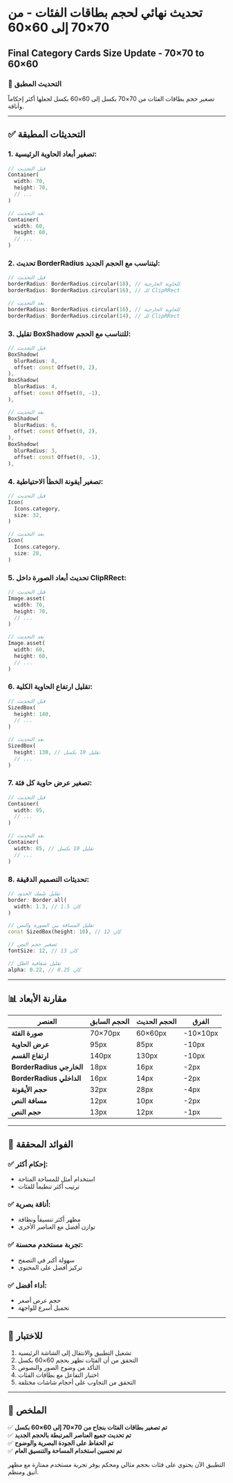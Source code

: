 # تحديث نهائي لحجم بطاقات الفئات - من 70×70 إلى 60×60
## Final Category Cards Size Update - 70×70 to 60×60

### 🎯 **التحديث المطبق**
تصغير حجم بطاقات الفئات من 70×70 بكسل إلى 60×60 بكسل لجعلها أكثر إحكاماً وأناقة.

---

## ✅ **التحديثات المطبقة**

### **1. تصغير أبعاد الحاوية الرئيسية:**
```dart
// قبل التحديث
Container(
  width: 70,
  height: 70,
  // ...
)

// بعد التحديث  
Container(
  width: 60,
  height: 60,
  // ...
)
```

### **2. تحديث BorderRadius ليتناسب مع الحجم الجديد:**
```dart
// قبل التحديث
borderRadius: BorderRadius.circular(18), // للحاوية الخارجية
borderRadius: BorderRadius.circular(16), // للـ ClipRRect

// بعد التحديث
borderRadius: BorderRadius.circular(16), // للحاوية الخارجية  
borderRadius: BorderRadius.circular(14), // للـ ClipRRect
```

### **3. تقليل BoxShadow للتناسب مع الحجم:**
```dart
// قبل التحديث
BoxShadow(
  blurRadius: 8,
  offset: const Offset(0, 2),
),
BoxShadow(
  blurRadius: 4,
  offset: const Offset(0, -1),
),

// بعد التحديث
BoxShadow(
  blurRadius: 6,
  offset: const Offset(0, 2),
),
BoxShadow(
  blurRadius: 3,
  offset: const Offset(0, -1),
),
```

### **4. تصغير أيقونة الخطأ الاحتياطية:**
```dart
// قبل التحديث
Icon(
  Icons.category,
  size: 32,
)

// بعد التحديث
Icon(
  Icons.category,
  size: 28,
)
```

### **5. تحديث أبعاد الصورة داخل ClipRRect:**
```dart
// قبل التحديث
Image.asset(
  width: 70,
  height: 70,
  // ...
)

// بعد التحديث
Image.asset(
  width: 60,
  height: 60,
  // ...
)
```

### **6. تقليل ارتفاع الحاوية الكلية:**
```dart
// قبل التحديث
SizedBox(
  height: 140,
  // ...
)

// بعد التحديث
SizedBox(
  height: 130, // تقليل 10 بكسل
  // ...
)
```

### **7. تصغير عرض حاوية كل فئة:**
```dart
// قبل التحديث
Container(
  width: 95,
  // ...
)

// بعد التحديث
Container(
  width: 85, // تقليل 10 بكسل
  // ...
)
```

### **8. تحديثات التصميم الدقيقة:**
```dart
// تقليل سُمك الحدود
border: Border.all(
  width: 1.3, // كان 1.5
)

// تقليل المسافة بين الصورة والنص
const SizedBox(height: 10), // كان 12

// تصغير حجم النص
fontSize: 12, // كان 13

// تقليل شفافية الظل
alpha: 0.22, // كان 0.25
```

---

## 📊 **مقارنة الأبعاد**

| **العنصر** | **الحجم السابق** | **الحجم الحديث** | **الفرق** |
|------------|------------------|------------------|------------|
| **صورة الفئة** | 70×70px | 60×60px | -10×10px |
| **عرض الحاوية** | 95px | 85px | -10px |
| **ارتفاع القسم** | 140px | 130px | -10px |
| **BorderRadius الخارجي** | 18px | 16px | -2px |
| **BorderRadius الداخلي** | 16px | 14px | -2px |
| **حجم الأيقونة** | 32px | 28px | -4px |
| **مسافة النص** | 12px | 10px | -2px |
| **حجم النص** | 13px | 12px | -1px |

---

## 🎨 **الفوائد المحققة**

### **✅ إحكام أكثر:**
- استخدام أمثل للمساحة المتاحة
- ترتيب أكثر تنظيماً للفئات

### **✅ أناقة بصرية:**
- مظهر أكثر تنسيقاً ونظافة
- توازن أفضل مع العناصر الأخرى

### **✅ تجربة مستخدم محسنة:**
- سهولة أكبر في التصفح
- تركيز أفضل على المحتوى

### **✅ أداء أفضل:**
- حجم عرض أصغر
- تحميل أسرع للواجهة

---

## 🧪 **للاختبار**

1. تشغيل التطبيق والانتقال إلى الشاشة الرئيسية
2. التحقق من أن الفئات تظهر بحجم 60×60 بكسل
3. التأكد من وضوح الصور والنصوص
4. اختبار التفاعل مع بطاقات الفئات
5. التحقق من التجاوب على أحجام شاشات مختلفة

---

## 📝 **الملخص**

✅ **تم تصغير بطاقات الفئات بنجاح من 70×70 إلى 60×60 بكسل**  
✅ **تم تحديث جميع العناصر المرتبطة بالحجم الجديد**  
✅ **تم الحفاظ على الجودة البصرية والوضوح**  
✅ **تم تحسين استخدام المساحة والتنسيق العام**

التطبيق الآن يحتوي على فئات بحجم مثالي ومحكم يوفر تجربة مستخدم ممتازة مع مظهر أنيق ومنظم.
